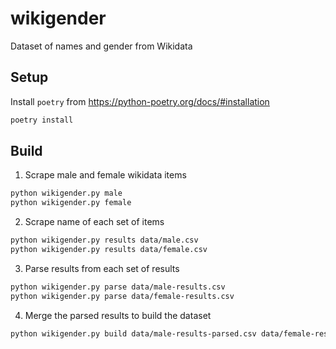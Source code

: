 # wikigender

Dataset of names and gender from Wikidata


## Setup

Install `poetry` from https://python-poetry.org/docs/#installation

```sh
poetry install
```

## Build

1. Scrape male and female wikidata items

```sh
python wikigender.py male
python wikigender.py female
```

2. Scrape name of each set of items

```sh
python wikigender.py results data/male.csv
python wikigender.py results data/female.csv
```

3. Parse results from each set of results

```sh
python wikigender.py parse data/male-results.csv
python wikigender.py parse data/female-results.csv
```

4. Merge the parsed results to build the dataset

```sh
python wikigender.py build data/male-results-parsed.csv data/female-results-parsed.csv
```
